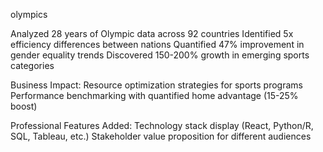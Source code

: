 olympics


Analyzed 28 years of Olympic data across 92 countries
Identified 5x efficiency differences between nations
Quantified 47% improvement in gender equality trends
Discovered 150-200% growth in emerging sports categories

Business Impact:
Resource optimization strategies for sports programs
Performance benchmarking with quantified home advantage (15-25% boost)

Professional Features Added:
Technology stack display (React, Python/R, SQL, Tableau, etc.)
Stakeholder value proposition for different audiences
